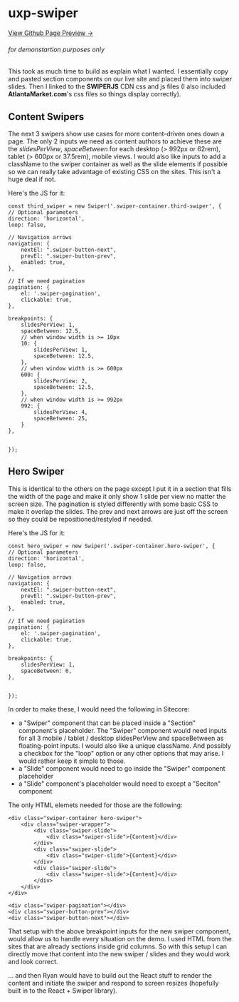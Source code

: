# uxp-swiper
[View Github Page Preview &rarr;](https://tflaspoehler.github.io/uxp-swiper/)
###### for demonstartion purposes only

This took as much time to build as explain what I wanted. I essentially copy and pasted section components on our live site and placed them into swiper slides. Then I linked to the **SWIPERJS** CDN css and js files (I also included **AtlantaMarket.com**'s css files so things display correctly).



## Content Swipers

The next 3 swipers show use cases for more content-driven ones down a page. The only 2 inputs we need as content authors to achieve these are the *slidesPerView*, *spaceBetween* for each desktop (> 992px or 62rem), tablet (> 600px or 37.5rem), mobile views. I would also like inputs to add a className to the swiper container as well as the slide elements if possible so we can really take advantage of existing CSS on the sites. This isn't a huge deal if not.

Here's the JS for it:
```
const third_swiper = new Swiper('.swiper-container.third-swiper', {
// Optional parameters
direction: 'horizontal',
loop: false,

// Navigation arrows
navigation: {
    nextEl: ".swiper-button-next",
    prevEl: ".swiper-button-prev",
    enabled: true,
},

// If we need pagination
pagination: {
    el: '.swiper-pagination',
    clickable: true,
},

breakpoints: {
    slidesPerView: 1,
    spaceBetween: 12.5,
    // when window width is >= 10px
    10: {
        slidesPerView: 1,
        spaceBetween: 12.5,
    },
    // when window width is >= 600px
    600: {
        slidesPerView: 2,
        spaceBetween: 12.5,
    },
    // when window width is >= 992px
    992: {
        slidesPerView: 4,
        spaceBetween: 25,
    }
},


});
```

## Hero Swiper

This is identical to the others on the page except I put it in a section that fills the width of the page and make it only show 1 slide per view no matter the screen size. The pagination is styled differently with some basic CSS to make it overlap the slides. The prev and next arrows are just off the screen so they could be repositioned/restyled if needed.

Here's the JS for it:
```
const hero_swiper = new Swiper('.swiper-container.hero-swiper', {
// Optional parameters
direction: 'horizontal',
loop: false,

// Navigation arrows
navigation: {
    nextEl: ".swiper-button-next",
    prevEl: ".swiper-button-prev",
    enabled: true,
},

// If we need pagination
pagination: {
    el: '.swiper-pagination',
    clickable: true,
},

breakpoints: {
    slidesPerView: 1,
    spaceBetween: 0,
},


});
```


In order to make these, I would need the following in Sitecore: 
- a "Swiper" component that can be placed inside a "Section" component's placeholder. The "Swiper" component would need inputs for all 3 mobile / tablet / desktop slidesPerView and spaceBetween as floating-point inputs. I would also like a unique className. And possibly a checkbox for the "loop" option or any other options that may arise. I would rather keep it simple to those.
- a "Slide" component would need to go inside the "Swiper" component placeholder
- a "Slide" component's placeholder would need to except a "Seciton" component

The only HTML elemets needed for those are the following:
```
<div class="swiper-container hero-swiper">
    <div class="swiper-wrapper">
        <div class="swiper-slide">
            <div class="swiper-slide">{Content}</div>
        </div>
        <div class="swiper-slide">
            <div class="swiper-slide">{Content}</div>
        </div>
        <div class="swiper-slide">
            <div class="swiper-slide">{Content}</div>
        </div>
    </div>
</div>

<div class="swiper-pagination"></div>
<div class="swiper-button-prev"></div>
<div class="swiper-button-next"></div>
```

That setup with the above breakpoint inputs for the new swiper component, would allow us to handle every situation on the demo. I used HTML from the sites that are already sections inside grid columns. So with this setup I can directly move that content into the new swiper / slides and they would work and look correct.

... and then Ryan would have to build out the React stuff to render the content and initiate the swiper and respond to screen resizes (hopefully built in to the React + Swiper library).